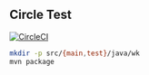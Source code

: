 ## Circle Test

[![CircleCI](https://circleci.com/gh/wk-j/circle-test.svg?style=svg)](https://circleci.com/gh/wk-j/circle-test)

```bash
mkdir -p src/{main,test}/java/wk
mvn package
```